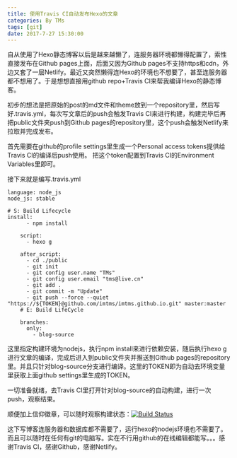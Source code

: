 ```yaml
---
title: 使用Travis CI自动发布Hexo的文章
categories: By TMs
tags: [git]
date: 2017-7-27 15:30:00
---
```


自从使用了Hexo静态博客以后是越来越懒了，连服务器环境都懒得配置了，索性直接发布在Github pages上面，后面又因为Github pages不支持https和cdn，外边又套了一层Netlify。最近又突然懒得连Hexo的环境也不想要了，甚至连服务器都不想用了。于是想想直接用github repo+Travis CI来帮我编译Hexo的静态博客。

初步的想法是把原始的post的md文件和theme放到一个repository里，然后写好.travis.yml，每次写文章后的push会触发Travis CI来进行构建，构建完毕后再把public文件夹push到Github pages的repository里，这个push会触发Netlify来拉取并完成发布。

首先需要在github的profile settings里生成一个Personal access tokens提供给Travis CI的编译后push使用。
把这个token配置到Travis CI的Environment Variables里即可。

接下来就是编写.travis.yml


	language: node_js
	node_js: stable
		 
	# S: Build Lifecycle
	install:
		  - npm install
		 
		script:
		  - hexo g
		 
		after_script:
		  - cd ./public
		  - git init
		  - git config user.name "TMs"
		  - git config user.email "tms@live.cn"
		  - git add .
		  - git commit -m "Update"
		  - git push --force --quiet "https://${TOKEN}@github.com/imtms/imtms.github.io.git" master:master
		# E: Build LifeCycle
		 
		branches:
		  only:
		    - blog-source

这里指定构建环境为nodejs，执行npm install来进行依赖安装，随后执行hexo g进行文章的编译，完成后进入到public文件夹并推送到Github pages的repository里。并且只针对blog-source分支进行编译。这里的TOKEN即为自动去环境变量里获取上面github settings里生成的TOKEN。

一切准备就绪，去Travis CI里打开针对blog-source的自动构建，进行一次push，观察结果。

顺便加上信仰徽章，可以随时观察构建状态：[![Build Status](https://Travis-CI.org/imtms/blog-source.svg?branch=blog-source)](https://Travis-CI.org/imtms/blog-source)

这下写博客连服务器和数据库都不需要了，运行hexo的nodejs环境也不需要了。而且可以随时在任何有git的电脑写。实在不行用github的在线编辑都能写。。。感谢Travis CI，感谢Github，感谢Netlify。
